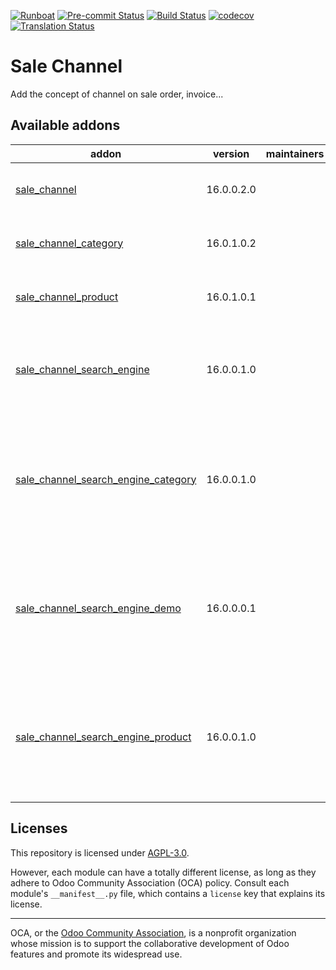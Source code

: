 
[![Runboat](https://img.shields.io/badge/runboat-Try%20me-875A7B.png)](https://runboat.odoo-community.org/builds?repo=OCA/sale-channel&target_branch=16.0)
[![Pre-commit Status](https://github.com/OCA/sale-channel/actions/workflows/pre-commit.yml/badge.svg?branch=16.0)](https://github.com/OCA/sale-channel/actions/workflows/pre-commit.yml?query=branch%3A16.0)
[![Build Status](https://github.com/OCA/sale-channel/actions/workflows/test.yml/badge.svg?branch=16.0)](https://github.com/OCA/sale-channel/actions/workflows/test.yml?query=branch%3A16.0)
[![codecov](https://codecov.io/gh/OCA/sale-channel/branch/16.0/graph/badge.svg)](https://codecov.io/gh/OCA/sale-channel)
[![Translation Status](https://translation.odoo-community.org/widgets/sale-channel-16-0/-/svg-badge.svg)](https://translation.odoo-community.org/engage/sale-channel-16-0/?utm_source=widget)

<!-- /!\ do not modify above this line -->

# Sale Channel

Add the concept of channel on sale order, invoice...

<!-- /!\ do not modify below this line -->

<!-- prettier-ignore-start -->

[//]: # (addons)

Available addons
----------------
addon | version | maintainers | summary
--- | --- | --- | ---
[sale_channel](sale_channel/) | 16.0.0.2.0 |  | Adds the notion of sale channels
[sale_channel_category](sale_channel_category/) | 16.0.1.0.2 |  | Link Category with sale channel
[sale_channel_product](sale_channel_product/) | 16.0.1.0.1 |  | Link Product with sale channel
[sale_channel_search_engine](sale_channel_search_engine/) | 16.0.0.1.0 |  | Abstract module for configuring a search engine on a sale channel
[sale_channel_search_engine_category](sale_channel_search_engine_category/) | 16.0.0.1.0 |  | Implement an export of category in search engine based on sale channel link
[sale_channel_search_engine_demo](sale_channel_search_engine_demo/) | 16.0.0.0.1 |  | Implement an export of category in search engine based on sale channel link
[sale_channel_search_engine_product](sale_channel_search_engine_product/) | 16.0.0.1.0 |  | Implement an export of category in search engine based on sale channel link

[//]: # (end addons)

<!-- prettier-ignore-end -->

## Licenses

This repository is licensed under [AGPL-3.0](LICENSE).

However, each module can have a totally different license, as long as they adhere to Odoo Community Association (OCA)
policy. Consult each module's `__manifest__.py` file, which contains a `license` key
that explains its license.

----
OCA, or the [Odoo Community Association](http://odoo-community.org/), is a nonprofit
organization whose mission is to support the collaborative development of Odoo features
and promote its widespread use.
